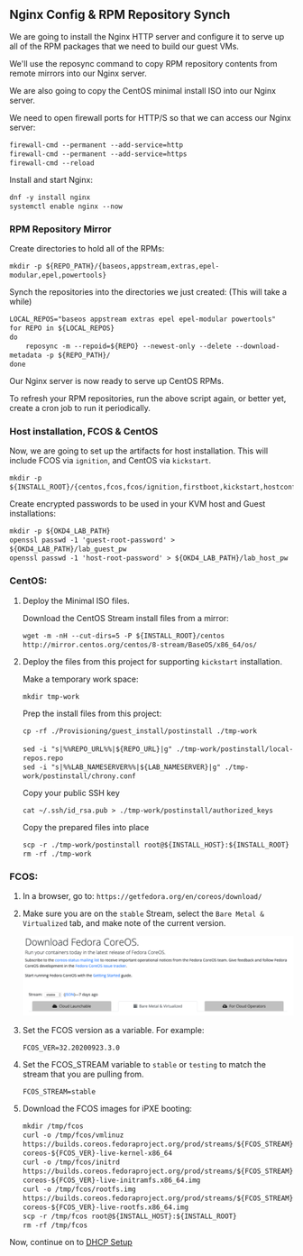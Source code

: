 ## Nginx Config & RPM Repository Synch
We are going to install the Nginx HTTP server and configure it to serve up all of the RPM packages that we need to build our guest VMs.

We'll use the reposync command to copy RPM repository contents from remote mirrors into our Nginx server.

We are also going to copy the CentOS minimal install ISO into our Nginx server. 

We need to open firewall ports for HTTP/S so that we can access our Nginx server:

    firewall-cmd --permanent --add-service=http
    firewall-cmd --permanent --add-service=https
    firewall-cmd --reload

Install and start Nginx:

    dnf -y install nginx
    systemctl enable nginx --now

### RPM Repository Mirror

Create directories to hold all of the RPMs:

    mkdir -p ${REPO_PATH}/{baseos,appstream,extras,epel-modular,epel,powertools}

Synch the repositories into the directories we just created:  (This will take a while)

    LOCAL_REPOS="baseos appstream extras epel epel-modular powertools"
    for REPO in ${LOCAL_REPOS}
    do
        reposync -m --repoid=${REPO} --newest-only --delete --download-metadata -p ${REPO_PATH}/  
    done

Our Nginx server is now ready to serve up CentOS RPMs.

To refresh your RPM repositories, run the above script again, or better yet, create a cron job to run it periodically.

### Host installation, FCOS & CentOS

Now, we are going to set up the artifacts for host installation.  This will include FCOS via `ignition`, and CentOS via `kickstart`.

    mkdir -p ${INSTALL_ROOT}/{centos,fcos,fcos/ignition,firstboot,kickstart,hostconfig,postinstall}

Create encrypted passwords to be used in your KVM host and Guest installations:

    mkdir -p ${OKD4_LAB_PATH}
    openssl passwd -1 'guest-root-password' > ${OKD4_LAB_PATH}/lab_guest_pw
    openssl passwd -1 'host-root-password' > ${OKD4_LAB_PATH}/lab_host_pw

### CentOS:

1. Deploy the Minimal ISO files.

    Download the CentOS Stream install files from a mirror:

       wget -m -nH --cut-dirs=5 -P ${INSTALL_ROOT}/centos http://mirror.centos.org/centos/8-stream/BaseOS/x86_64/os/

1. Deploy the files from this project for supporting `kickstart` installation.

    Make a temporary work space:

       mkdir tmp-work

    Prep the install files from this project:

       cp -rf ./Provisioning/guest_install/postinstall ./tmp-work

       sed -i "s|%%REPO_URL%%|${REPO_URL}|g" ./tmp-work/postinstall/local-repos.repo
       sed -i "s|%%LAB_NAMESERVER%%|${LAB_NAMESERVER}|g" ./tmp-work/postinstall/chrony.conf

    Copy your public SSH key

       cat ~/.ssh/id_rsa.pub > ./tmp-work/postinstall/authorized_keys

    Copy the prepared files into place
    
       scp -r ./tmp-work/postinstall root@${INSTALL_HOST}:${INSTALL_ROOT}
       rm -rf ./tmp-work

### FCOS:

1. In a browser, go to: `https://getfedora.org/en/coreos/download/`
1. Make sure you are on the `stable` Stream, select the `Bare Metal & Virtualized` tab, and make note of the current version. 

    ![FCOS Download Page](images/FCOS-Download.png)

1. Set the FCOS version as a variable.  For example:

       FCOS_VER=32.20200923.3.0

1. Set the FCOS_STREAM variable to `stable` or `testing` to match the stream that you are pulling from.

       FCOS_STREAM=stable

1. Download the FCOS images for iPXE booting:

       mkdir /tmp/fcos
       curl -o /tmp/fcos/vmlinuz https://builds.coreos.fedoraproject.org/prod/streams/${FCOS_STREAM}/builds/${FCOS_VER}/x86_64/fedora-coreos-${FCOS_VER}-live-kernel-x86_64
       curl -o /tmp/fcos/initrd https://builds.coreos.fedoraproject.org/prod/streams/${FCOS_STREAM}/builds/${FCOS_VER}/x86_64/fedora-coreos-${FCOS_VER}-live-initramfs.x86_64.img
       curl -o /tmp/fcos/rootfs.img https://builds.coreos.fedoraproject.org/prod/streams/${FCOS_STREAM}/builds/${FCOS_VER}/x86_64/fedora-coreos-${FCOS_VER}-live-rootfs.x86_64.img
       scp -r /tmp/fcos root@${INSTALL_HOST}:${INSTALL_ROOT}
       rm -rf /tmp/fcos

Now, continue on to [DHCP Setup](GL-AR750S-Ext.md)
